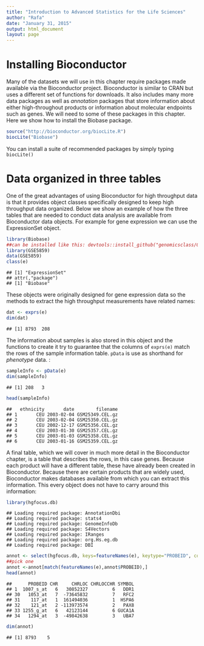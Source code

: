 ```yaml
---
title: "Introduction to Advanced Statistics for the Life Sciences"
author: "Rafa"
date: "January 31, 2015"
output: html_document
layout: page
---
```





# Installing Bioconductor

Many of the datasets we will use in this chapter require packages made available via the Bioconductor project. Bioconductor is similar to CRAN but uses a different set of functions for downloads. It also includes many more data packages as well as _annotation_ packages that store information about either high-throughout products or information about molecular endpoints such as genes. We will need to some of these packages in this chapter. Here we show how to install the Biobase package. 


```r
source("http://bioconductor.org/biocLite.R")
biocLite("Biobase")
```

You can install a suite of recommended packages by simply typing `biocLite()`

# Data organized in three tables

One of the great advantages of using Bioconductor for high throughput data is that it provides object classes specifically designed to keep high throughput data organized. Below we show an example of how the three tables that are needed to conduct data analysis are available from Bioconductor data objects. For example for gene expression we can use the ExpressionSet object.


```r
library(Biobase)
##can be installed like this: devtools::install_github("genomicsclass/GSE5859")
library(GSE5859)
data(GSE5859)
class(e)
```

```
## [1] "ExpressionSet"
## attr(,"package")
## [1] "Biobase"
```


These objects were originally designed for gene expression data so the methods to extract the high throughput measurements have related names:

```r
dat <- exprs(e)
dim(dat)
```

```
## [1] 8793  208
```

The information about samples is also stored in this object and the functions to create it try to guarantee that the columns of `exprs(e)` match the rows of the sample information table. `pData` is use as shorthand for _phenotype_ data. 
:


```r
sampleInfo <- pData(e)
dim(sampleInfo)
```

```
## [1] 208   3
```

```r
head(sampleInfo)
```

```
##   ethnicity       date        filename
## 1       CEU 2003-02-04 GSM25349.CEL.gz
## 2       CEU 2003-02-04 GSM25350.CEL.gz
## 3       CEU 2002-12-17 GSM25356.CEL.gz
## 4       CEU 2003-01-30 GSM25357.CEL.gz
## 5       CEU 2003-01-03 GSM25358.CEL.gz
## 6       CEU 2003-01-16 GSM25359.CEL.gz
```

A final table, which we will cover in much more detail in the Bioconductor chapter, is a table that describes the rows, in this case genes. Because each product will have a different table, these have already been created in Bioconductor. Because there are certain products that are widely used, Bioconductor makes databases available from which you can extract this information. This every object does not have to carry around this information:
 

```r
library(hgfocus.db)
```

```
## Loading required package: AnnotationDbi
## Loading required package: stats4
## Loading required package: GenomeInfoDb
## Loading required package: S4Vectors
## Loading required package: IRanges
## Loading required package: org.Hs.eg.db
## Loading required package: DBI
```

```r
annot <- select(hgfocus.db, keys=featureNames(e), keytype="PROBEID", columns=c("CHR", "CHRLOC", "SYMBOL"))
##pick one
annot <-annot[match(featureNames(e),annot$PROBEID),]
head(annot)
```

```
##      PROBEID CHR     CHRLOC CHRLOCCHR SYMBOL
## 1  1007_s_at   6   30852327         6   DDR1
## 30   1053_at   7  -73645832         7   RFC2
## 31    117_at   1  161494036         1  HSPA6
## 32    121_at   2 -113973574         2   PAX8
## 33 1255_g_at   6   42123144         6 GUCA1A
## 34   1294_at   3  -49842638         3   UBA7
```

```r
dim(annot)
```

```
## [1] 8793    5
```
